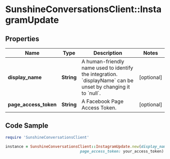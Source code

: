 # SunshineConversationsClient::InstagramUpdate

## Properties

Name | Type | Description | Notes
------------ | ------------- | ------------- | -------------
**display_name** | **String** | A human-friendly name used to identify the integration. &#x60;displayName&#x60; can be unset by changing it to &#x60;null&#x60;. | [optional] 
**page_access_token** | **String** | A Facebook Page Access Token. | [optional] 

## Code Sample

```ruby
require 'SunshineConversationsClient'

instance = SunshineConversationsClient::InstagramUpdate.new(display_name: My awesome integration,
                                 page_access_token: your_access_token)
```


